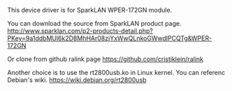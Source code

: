 This device driver is for SparkLAN WPER-172GN module.

You can download the source from SparkLAN product page.
http://www.sparklan.com/p2-products-detail.php?PKey=9a1ddbMUl6k2D8MhHAr08zjYxWwQLnkoGWwdlPCQTg&WPER-172GN

Or clone from github ralink page
https://github.com/cristiklein/ralink

Another choice is to use the rt2800usb.ko in Linux kernel. You can referenc Debian's wiki.
https://wiki.debian.org/rt2800usb

